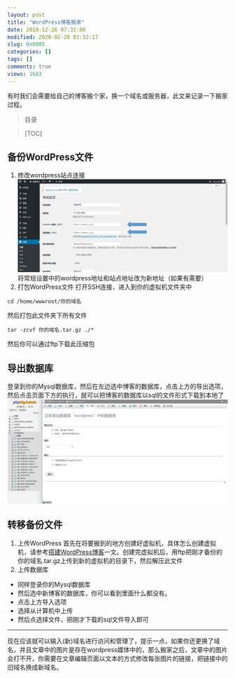 ```yaml
---
layout: post
title: "WordPress博客搬家"
date: 2018-12-26 07:31:00
modified: 2020-02-28 03:32:17
slug: 0x0005
categories: []
tags: []
comments: true
views: 1683
---
```

有时我们会需要给自己的博客搬个家，换一个域名或服务器，此文来记录一下搬家过程。<!--more-->
> 目录

> [TOC]


## 备份WordPress文件
1. 修改wordpress站点连接
![](/img/0005/0005-1.png)
将常规设置中的wordpress地址和站点地址改为新地址（如果有需要）
1. 打包WordPress文件
打开SSH连接，进入到你的虚拟机文件夹中
```shell
cd /home/wwwroot/你的域名
```
然后打包此文件夹下所有文件
```shell
tar -zcvf 你的域名.tar.gz ./*
```
然后你可以通过ftp下载此压缩包

## 导出数据库
登录到你的Mysql数据库，然后在左边选中博客的数据库，点击上方的导出选项，然后点击页面下方的执行，就可以把博客的数据库以sql的文件形式下载到本地了
![](/img/0005/0005-2.png)
## 转移备份文件
1. 上传WordPress
首先在将要搬到的地方创建好虚拟机，具体怎么创建虚拟机，请参考[搭建WordPress博客](https://zkk.me/0x0000.html "利用WordPress搭建个人博客")一文。创建完虚拟机后，用ftp把刚才备份的你的域名.tar.gz上传到新的虚拟机的目录下，然后解压此文件
1. 上传数据库
 - 同样登录你的Mysql数据库
 - 然后选中新博客的数据库，你可以看到里面什么都没有。
 - 点击上方导入选项
 - 选择从计算机中上传
 - 然后点选择文件，把刚才下载的sql文件导入即可
 

------------


现在应该就可以输入(新)域名进行访问和管理了，提示一点，如果你还更换了域名，并且文章中的图片是存在wordpress媒体中的，那么搬家之后，文章中的图片会打不开，你需要在文章编辑页面以文本的方式修改每张图片的链接，把链接中的旧域名换成新域名。